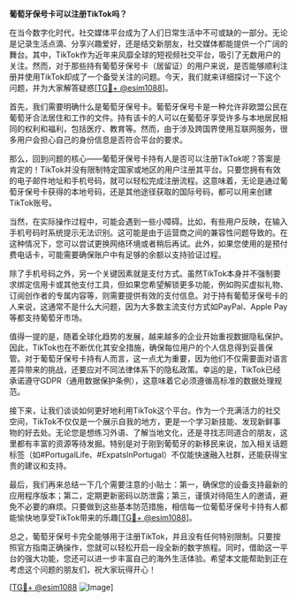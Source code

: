 **葡萄牙保号卡可以注册TikTok吗？**

在当今数字化时代，社交媒体平台成为了人们日常生活中不可或缺的一部分。无论是记录生活点滴、分享兴趣爱好，还是结交新朋友，社交媒体都能提供一个广阔的舞台。其中，TikTok作为近年来风靡全球的短视频社交平台，吸引了无数用户的关注。然而，对于那些持有葡萄牙保号卡（居留证）的用户来说，是否能够顺利注册并使用TikTok却成了一个备受关注的问题。今天，我们就来详细探讨一下这个问题，并为大家解答疑惑[[TG💪+ @esim1088](https://t.me/s/esim1088)]。

首先，我们需要明确什么是葡萄牙保号卡。葡萄牙保号卡是一种允许非欧盟公民在葡萄牙合法居住和工作的文件。持有该卡的人可以在葡萄牙享受许多与本地居民相同的权利和福利，包括医疗、教育等。然而，由于涉及跨国界使用互联网服务，很多用户会担心自己的身份信息是否符合平台的要求。

那么，回到问题的核心——葡萄牙保号卡持有人是否可以注册TikTok呢？答案是肯定的！TikTok并没有限制特定国家或地区的用户注册其平台。只要您拥有有效的电子邮件地址和手机号码，就可以轻松完成注册流程。这意味着，无论是通过葡萄牙保号卡获得的本地号码，还是其他途径获取的国际号码，都可以用来创建TikTok账号。

当然，在实际操作过程中，可能会遇到一些小障碍。比如，有些用户反映，在输入手机号码时系统提示无法识别。这可能是由于运营商之间的兼容性问题导致的。在这种情况下，您可以尝试更换网络环境或者稍后再试。此外，如果您使用的是预付费电话卡，可能需要确保账户中有足够的余额以支持验证过程。

除了手机号码之外，另一个关键因素就是支付方式。虽然TikTok本身并不强制要求绑定信用卡或其他支付工具，但如果您希望解锁更多功能，例如购买虚拟礼物、订阅创作者的专属内容等，则需要提供有效的支付信息。对于持有葡萄牙保号卡的人来说，这通常不是什么大问题，因为大多数主流支付方式如PayPal、Apple Pay等都支持葡萄牙市场。

值得一提的是，随着全球化趋势的发展，越来越多的企业开始重视数据隐私保护。因此，TikTok也在不断优化其安全措施，确保每位用户的个人信息得到妥善保管。对于葡萄牙保号卡持有人而言，这一点尤为重要，因为他们不仅需要面对语言差异带来的挑战，还要应对不同法律体系下的隐私政策。幸运的是，TikTok已经承诺遵守GDPR（通用数据保护条例），这意味着它必须遵循高标准的数据处理规范。

接下来，让我们谈谈如何更好地利用TikTok这个平台。作为一个充满活力的社交空间，TikTok不仅仅是一个展示自我的地方，更是一个学习新技能、发现新鲜事物的好去处。无论您是想练习外语、了解当地文化，还是寻找志同道合的朋友，这里都有丰富的资源等待发掘。特别是对于刚到葡萄牙的新移民来说，加入相关话题标签（如#PortugalLife、#ExpatsInPortugal）不仅能快速融入社群，还能获得宝贵的建议和支持。

最后，我们再来总结一下几个需要注意的小贴士：第一，确保您的设备支持最新的应用程序版本；第二，定期更新密码以防泄露；第三，谨慎对待陌生人的邀请，避免不必要的麻烦。只要做到这些基本防范措施，相信每一位葡萄牙保号卡持有人都能愉快地享受TikTok带来的乐趣[[TG💪+ @esim1088](https://t.me/s/esim1088)]。

总之，葡萄牙保号卡完全能够用于注册TikTok，并且没有任何特别限制。只要按照官方指南正确操作，您就可以轻松开启一段全新的数字旅程。同时，借助这一平台的强大功能，您还可以进一步丰富自己的海外生活体验。希望本文能帮助到正在考虑这个问题的朋友们，祝大家玩得开心！

[[TG💪+ @esim1088](https://t.me/s/esim1088) ![Image](https://i.postimg.cc/4NQfJmqS/Snipaste-2025-05-13-00-14-12.png)]